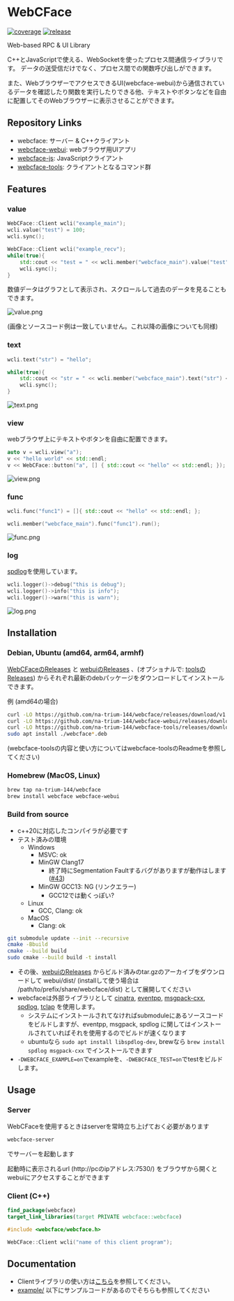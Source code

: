 # WebCFace

[![coverage](https://raw.githubusercontent.com/na-trium-144/webcface/badge/coverage.svg)](https://github.com/na-trium-144/webcface/actions/workflows/cmake-coverage.yml)
[![release](https://img.shields.io/github/v/release/na-trium-144/webcface)](https://github.com/na-trium-144/webcface/releases)

Web-based RPC &amp; UI Library

C++とJavaScriptで使える、WebSocketを使ったプロセス間通信ライブラリです。
データの送受信だけでなく、プロセス間での関数呼び出しができます。

また、WebブラウザーでアクセスできるUI(webcface-webui)から通信されているデータを確認したり関数を実行したりできる他、テキストやボタンなどを自由に配置してそのWebブラウザーに表示させることができます。

## Repository Links

* webcface: サーバー & C++クライアント
* [webcface-webui](https://github.com/na-trium-144/webcface-webui): webブラウザ用UIアプリ
* [webcface-js](https://github.com/na-trium-144/webcface-js): JavaScriptクライアント
* [webcface-tools](https://github.com/na-trium-144/webcface-tools): クライアントとなるコマンド群

## Features

### value
```cpp
WebCFace::Client wcli("example_main");
wcli.value("test") = 100;
wcli.sync();
```

```cpp
WebCFace::Client wcli("example_recv");
while(true){
	std::cout << "test = " << wcli.member("webcface_main").value("test") << std::endl;
	wcli.sync();
}
```
数値データはグラフとして表示され、スクロールして過去のデータを見ることもできます。

![value.png](./images/value.png)

(画像とソースコード例は一致していません。これ以降の画像についても同様)

### text
```cpp
wcli.text("str") = "hello";
```

```cpp
while(true){
	std::cout << "str = " << wcli.member("webcface_main").text("str") << std::endl;
	wcli.sync();
}
```

![text.png](./images/text.png)

### view
webブラウザ上にテキストやボタンを自由に配置できます。
```cpp
auto v = wcli.view("a");
v << "hello world" << std::endl;
v << WebCFace::button("a", [] { std::cout << "hello" << std::endl; });
```

![view.png](./images/view.png)

### func
```cpp
wcli.func("func1") = []{ std::cout << "hello" << std::endl; };
```

```cpp
wcli.member("webcface_main").func("func1").run();
```

![func.png](./images/func.png)

### log
[spdlog](https://github.com/gabime/spdlog)を使用しています。
```cpp
wcli.logger()->debug("this is debug");
wcli.logger()->info("this is info");
wcli.logger()->warn("this is warn");
```

![log.png](./images/log.png)

## Installation

### Debian, Ubuntu (amd64, arm64, armhf)
[WebCFaceのReleases](https://github.com/na-trium-144/webcface/releases) と [webuiのReleases](https://github.com/na-trium-144/webcface-webui/releases) 、(オプショナルで: [toolsのReleases](https://github.com/na-trium-144/webcface-tools/releases)) からそれぞれ最新のdebパッケージをダウンロードしてインストールできます。

例 (amd64の場合)
```sh
curl -LO https://github.com/na-trium-144/webcface/releases/download/v1.1.0/webcface_1.1.0_amd64.deb
curl -LO https://github.com/na-trium-144/webcface-webui/releases/download/v1.0.4/webcface-webui_1.0.4_all.deb
curl -LO https://github.com/na-trium-144/webcface-tools/releases/download/v1.0.0/webcface-tools_1.0.0_amd64.deb
sudo apt install ./webcface*.deb
```

(webcface-toolsの内容と使い方についてはwebcface-toolsのReadmeを参照してください)

### Homebrew (MacOS, Linux)
```sh
brew tap na-trium-144/webcface
brew install webcface webcface-webui
```

### Build from source

* c++20に対応したコンパイラが必要です
* テスト済みの環境
	* Windows
		* MSVC: ok
		* MinGW Clang17
			* 終了時にSegmentation Faultするバグがありますが動作はします ([#43](https://github.com/na-trium-144/webcface/issues/43))
		* MinGW GCC13: NG (リンクエラー)
			* GCC12では動くっぽい?
	* Linux
		* GCC, Clang: ok
	* MacOS
		* Clang: ok

```sh
git submodule update --init --recursive
cmake -Bbuild
cmake --build build
sudo cmake --build build -t install
```
* その後、[webuiのReleases](https://github.com/na-trium-144/webcface-webui/releases) からビルド済みのtar.gzのアーカイブをダウンロードして webui/dist/ (installして使う場合は /path/to/prefix/share/webcface/dist) として展開してください
* webcfaceは外部ライブラリとして [cinatra](https://github.com/qicosmos/cinatra), [eventpp](https://github.com/wqking/eventpp), [msgpack-cxx](https://github.com/msgpack/msgpack-c), [spdlog](https://github.com/gabime/spdlog), [tclap](https://tclap.sourceforge.net) を使用します。
	* システムにインストールされてなければsubmoduleにあるソースコードをビルドしますが、eventpp, msgpack, spdlog に関してはインストールされていればそれを使用するのでビルドが速くなります
	* ubuntuなら `sudo apt install libspdlog-dev`, brewなら `brew install spdlog msgpack-cxx` でインストールできます
* `-DWEBCFACE_EXAMPLE=on`でexampleを、`-DWEBCFACE_TEST=on`でtestをビルドします。

## Usage

### Server
WebCFaceを使用するときはserverを常時立ち上げておく必要があります

```sh
webcface-server
```
でサーバーを起動します

起動時に表示されるurl (http://pcのipアドレス:7530/) をブラウザから開くとwebuiにアクセスすることができます

### Client (C++)

```cmake
find_package(webcface)
target_link_libraries(target PRIVATE webcface::webcface)
```

```cpp
#include <webcface/webcface.h>

WebCFace::Client wcli("name of this client program");
```

## Documentation

* Clientライブラリの使い方は[こちら](https://na-trium-144.github.io/webcface/md_01__client.html)を参照してください。
* [example/](./example/) 以下にサンプルコードがあるのでそちらも参照してください
